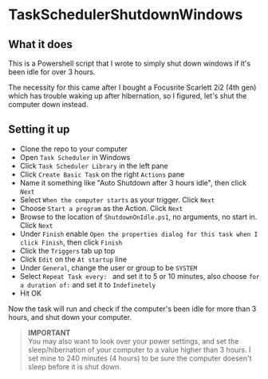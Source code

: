 # TaskSchedulerShutdownWindows

## What it does
This is a Powershell script that I wrote to simply shut down windows if it's been idle for over 3 hours. 

The necessity for this came after I bought a Focusrite Scarlett 2i2 (4th gen) which has trouble waking up after hibernation, so I figured, let's shut the computer down instead. 

## Setting it up
- Clone the repo to your computer
- Open `Task Scheduler` in Windows
- Click `Task Scheduler Library` in the left pane
- Click `Create Basic Task` on the right `Actions` pane
- Name it something like "Auto Shutdown after 3 hours idle", then click `Next`
- Select `When the computer starts` as your trigger. Click `Next`
- Choose `Start a program` as the Action. Click `Next`
- Browse to the location of `ShutdownOnIdle.ps1`, no arguments, no start in. Click `Next`
- Under `Finish` enable `Open the properties dialog for this task when I click Finish`, then click `Finish`
- Click the `Triggers` tab up top
- Click `Edit` on the `At startup` line
- Under `General`, change the user or group to be `SYSTEM`
- Select `Repeat Task every: ` and set it to 5 or 10 minutes, also choose `for a duration of:` and set it to `Indefinetely`
- Hit OK

Now the task will run and check if the computer's been idle for more than 3 hours, and shut down your computer. 

> **IMPORTANT** <br />
> You may also want to look over your power settings, and set the sleep/hibernation of your computer to a value higher than 3 hours. I set mine to 240 minutes (4 hours) to be sure the computer doesen't sleep before it is shut down. 


